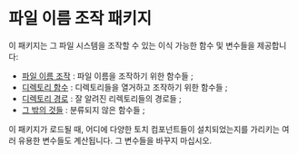 <a name="paths.dok"></a>
# 파일 이름 조작 패키지 #

이 패키지는 그 파일 시스템을 조작할 수 있는 이식 가능한 함수 및 변수들을 제공합니다:
 
  * [파일 이름 조작](filenames.md) : 파일 이름을 조작하기 위한 함수들 ;
  * [디렉토리 함수](dirfunctions.md) : 디렉토리들을 열거하고 조작하기 위한 함수들 ;
  * [디렉토리 경로](dirpaths.md) : 잘 알려진 리렉토리들의 경로들 ;
  * [그 밖의 것들](misc.md) : 분류되지 않은 함수들 ;

이 패키지가 로드될 때, 어디에 다양한 토치 컴포넌트들이 설치되었는지를 가리키는
여러 유용한 변수들도 계산됩니다.
그 변수들을 바꾸지 마십시오.
